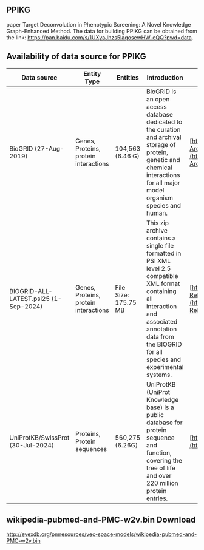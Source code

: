 ## PPIKG
paper Target Deconvolution in Phenotypic Screening: A Novel Knowledge Graph-Enhanced Method.
The data for building PPIKG can be obtained from the link: https://pan.baidu.com/s/1UXyaJhzs5IaqosewHW-eQQ?pwd=data.


## Availability of data source for PPIKG 

| Data source             | Entity Type    | Entities   | Introduction       | Download link                             |
|-------------------------|------------|------------|--------------------|------------------------------------------|
| BioGRID (27-Aug-2019)   | Genes, Proteins, protein interactions   | 104,563 (6.46 G)    | BioGRID is an open access database dedicated to the curation and archival storage of protein, genetic and chemical interactions for all major model organism species and human. | [https://downloads.thebiogrid.org/BioGRID/Release-Archive/BIOGRID-4.4.235/](https://downloads.thebiogrid.org/BioGRID/Release-Archive/BIOGRID-4.4.235/) |
| BIOGRID-ALL-LATEST.psi25 (1-Sep-2024)   | Genes, Proteins, protein interactions   | File Size: 175.75 MB | This zip archive contains a single file formatted in PSI XML level 2.5 compatible XML format containing all interaction and associated annotation data from the BIOGRID for all species and experimental systems. | [https://downloads.thebiogrid.org/File/BioGRID/Latest-Release/BIOGRID-ALL-LATEST.psi25.zip](https://downloads.thebiogrid.org/File/BioGRID/Latest-Release/BIOGRID-ALL-LATEST.psi25.zip) |
| UniProtKB/SwissProt (30-Jul-2024)   | Proteins, Protein sequences  | 560,275 (6.26G)| UniProtKB (UniProt Knowledge base) is a public database for protein sequence and function, covering the tree of life and over 220 million protein entries.| [https://www.uniprot.org/help/downloads](https://www.uniprot.org/help/downloads) |


## wikipedia-pubmed-and-PMC-w2v.bin Download
http://evexdb.org/pmresources/vec-space-models/wikipedia-pubmed-and-PMC-w2v.bin
